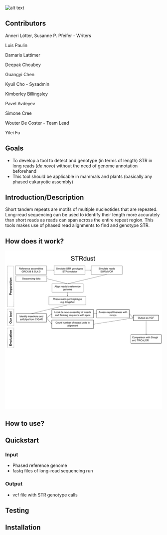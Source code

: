 ![alt text](https://raw.githubusercontent.com/collaborativebioinformatics/STRdust/main/STRdust-logo.jpg)

## Contributors

Anneri Lötter, Susanne P. Pfeifer - Writers

Luis Paulin

Damaris Lattimer

Deepak Choubey

Guangyi Chen

Kyuil Cho - Sysadmin

Kimberley Billingsley

Pavel Avdeyev

Simone Cree

Wouter De Coster - Team Lead

Yilei Fu

## Goals
* To develop a tool to detect and genotype (in terms of length) STR in long reads (_de novo_) without the need of genome annotation beforehand
* This tool should be applicable in mammals and plants (basically any phased eukaryotic assembly)

## Introduction/Description
Short tandem repeats are motifs of multiple nucleotides that are repeated. Long-read sequencing can be used to identify their length more accurately than short reads as reads can span across the entire repeat region. This tools makes use of phased read alignments to find and genotype STR.

## How does it work?

![alt text](https://raw.githubusercontent.com/collaborativebioinformatics/STR_Integration/main/Flow%20chart%20group2.jpg)

## How to use?

## Quickstart

### Input  
  * Phased reference genome  
  * fastq files of long-read sequencing run  


### Output  
  * vcf file with STR genotype calls  

## Testing

## Installation

 
